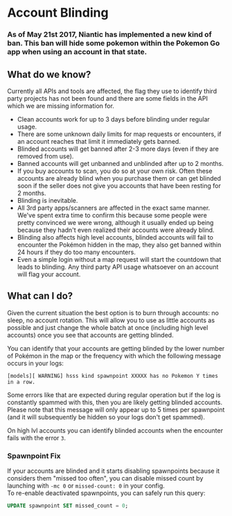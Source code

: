 # Account Blinding

### As of May 21st 2017, Niantic has implemented a new kind of ban. This ban will hide some pokemon within the Pokemon Go app when using an account in that state.

## What do we know?

Currently all APIs and tools are affected, the flag they use to identify third party projects has not been found and there are some fields in the API which we are missing information for.

 * Clean accounts work for up to 3 days before blinding under regular usage.
 * There are some unknown daily limits for map requests or encounters, if an account reaches that limit it immediately gets banned.
 * Blinded accounts will get banned after 2-3 more days (even if they are removed from use).
 * Banned accounts will get unbanned and unblinded after up to 2 months.
 * If you buy accounts to scan, you do so at your own risk. Often these accounts are already blind when you purchase them or can get blinded soon if the seller does not give you accounts that have been resting for 2 months.
 * Blinding is inevitable.
 * All 3rd party apps/scanners are affected in the exact same manner. We've spent extra time to confirm this because some people were pretty convinced we were wrong, although it usually ended up being because they hadn't even realized their accounts were already blind.
 * Blinding also affects high level accounts, blinded accounts will fail to encounter the Pokémon hidden in the map, they also get banned within 24 hours if they do too many encounters.
 * Even a simple login without a map request will start the countdown that leads to blinding. Any third party API usage whatsoever on an account will flag your account.

## What can I do?

Given the current situation the best option is to burn through accounts: no sleep, no account rotation. This will allow you to use as little accounts as possible and just change the whole batch at once (including high level accounts) once you see that accounts are getting blinded.

You can identify that your accounts are getting blinded by the lower number of Pokémon in the map or the frequency with which the following message occurs in your logs:

```
[models][ WARNING] hsss kind spawnpoint XXXXX has no Pokemon Y times in a row.
```

Some errors like that are expected during regular operation but if the log is constantly spammed with this, then you are likely getting blinded accounts. Please note that this message will only appear up to 5 times per spawnpoint (and it will subsequently be hidden so your logs don't get spammed).

On high lvl accounts you can identify blinded accounts when the encounter fails with the error `3`.

### Spawnpoint Fix

If your accounts are blinded and it starts disabling spawnpoints because it considers them "missed too often", you can disable missed count by launching with `-mc 0` or `missed-count: 0` in your config.  
To re-enable deactivated spawnpoints, you can safely run this query:
```sql
UPDATE spawnpoint SET missed_count = 0;
```
